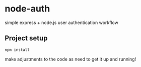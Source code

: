 # node-auth
simple express + node.js user authentication workflow


## Project setup
```
npm install
```

make adjustments to the code as need to get it up and running!
